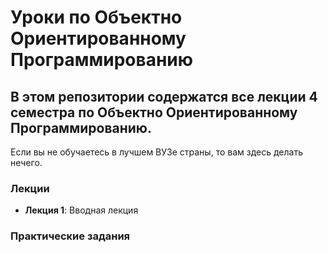 # Уроки по Объектно Ориентированному Программированию

## В этом репозитории содержатся все лекции 4 семестра по Объектно Ориентированному Программированию.
 
 Если вы не обучаетесь в лучшем ВУЗе страны, то вам здесь делать нечего.
 
 ### Лекции
 * **Лекция 1**: Вводная лекция
 
 ### Практические задания
